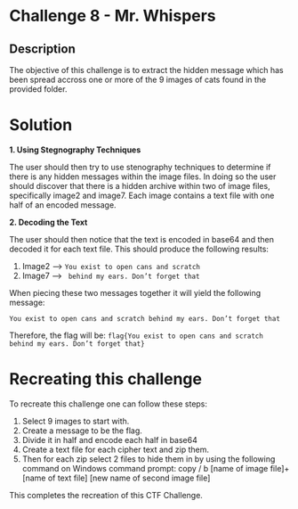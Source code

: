 ﻿﻿

# Challenge 8 - Mr. Whispers

## Description

The objective of this challenge is to extract the hidden message which has been spread accross one or more of the 9 images of cats found in the provided folder. 

# Solution
**1. Using Stegnography Techniques**

The user should then try to use stenography techniques to determine if there is any hidden messages within the image files.  In doing so the user should discover that there
is a hidden archive within two of image files, specifically image2 and image7. Each image contains a text file with one half of an encoded message. 

**2. Decoding the Text**

The user should then notice that the text is encoded in base64 and then decoded it for each text file. This should produce the following results:

1. Image2 --> `You exist to open cans and scratch`
2. Image7 --> ` behind my ears. Don’t forget that`

When piecing these two messages together it will yield the following message:

`You exist to open cans and scratch behind my ears. Don’t forget that`

Therefore, the flag will be: `flag{You exist to open cans and scratch behind my ears. Don’t forget that}`

# Recreating this challenge 

To recreate this challenge one can follow these steps:

1. Select 9 images to start with.
2. Create a message to be the flag.
3. Divide it in half and encode each half in base64
4. Create a text file for each cipher text and zip them.
5. Then for each zip select 2 files to hide them in by using the following command on Windows command prompt: copy / b [name of image file]+[name of text file] [new name of second image file]

This completes the recreation of this CTF Challenge. 

